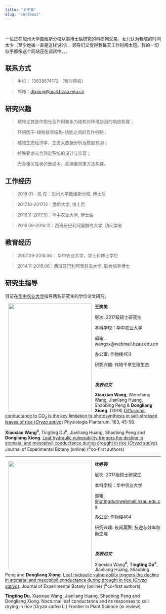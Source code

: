 ```yaml
---
title: "关于我"
slug: "cn/about"
---
```

<br/>

一位正在加州大学戴维斯分校从事博士后研究的科研狗父亲。女儿认为我陪的时间太少（至少她娘一直是这样说的），领导们又觉得我每天工作时间太短。我的一切似乎都像这个网站还在调试中。。。

##  **联系方式**

> 手机： 13638674172 （暂时停机）

> 邮箱：dlxiong@mail.hzau.edu.cn


## **研究兴趣**

> 植物尤其是作物光合作用和水力结构对环境胁迫的响应机理；

> 环境因子-植物器官结构-功能之间的互作机制；

> 植物生态经济学、生态大数据分析及模型预测；

> 特殊要求光合测定系统的设计与实现；

> 光合相关性状的低成本、高通量测定方法构建。

## **工作经历**

> 2018.01 - 现 在：加州大学戴维斯分校, 博士后

> 2017.10-2017.12：悉尼大学, 博士后

> 2016.11-2017.10：华中农业大学, 博士后

> 2016.06-2016.10：西班牙巴利阿里群岛大学, 访问学者

## **教育经历**

> 2007.09-2016.06： 华中农业大学，学士和博士学位

> 2014.11-2016.06：西班牙巴利阿里群岛大学, 联合培养博士 

## **研究生指导**

目前在[华中农业大学](www.hzau.edu.cn)指导两名研究生的学位论文研究。

<img align="left" width="270" height="350" src="/img/xiaoxiao.png" style="margin: 0px 10px">



 **王笑笑**
 
 层次: 2017级硕士研究生
 
 本科学校：华中农业大学
 
 邮箱: wangxx@webmail.hzau.edu.cn
 
 办公室: 作物楼403
 
 研究兴趣: 作物干旱生理生态

<br/>

_**发表论文**_

**Xiaoxiao Wang**, Wenchang Wang, Jianliang Huang, Shaobing Peng & **Dongliang Xiong**. (2018) [Diffusional conductance to CO<sub>2</sub> is the key limitation to photosynthesis in salt-stressed leaves of rice (_Oryza sativa_)](https://doi.org/10.1111/ppl.12653) Physiologia Plantarum. 163, 45-58.

**Xiaoxiao Wang**<sup>#</sup>, Tingting Du<sup>#</sup>, Jianliang Huang, Shaobing Peng and **Dongliang Xiong**.  [Leaf hydraulic vulnerability triggers the decline in stomatal and mesophyll conductance during drought in rice (_Oryza sativa_)](https://doi.org/10.1093/jxb/ery188).  Journal of Experimental Botany (online) (<sup>#</sup>co-first authors)

---------

<img align="left" width="270" height="350" src="/img/tingting.png" style="margin: 0px 10px">



 **杜婷婷**

  层次: 2017级硕士研究生
  
  本科学校：华中农业大学
 
  邮箱: tingtingdu@webmail.hzau.edu.cn 
   
  办公室: 作物楼404
   
  研究兴趣: 夜间蒸腾;  抗逆与效率权衡生理

<br/> 

_**发表论文**_

Xiaoxiao Wang<sup>#</sup>, **Tingting Du**<sup>#</sup>, Jianliang Huang, Shaobing Peng and **Dongliang Xiong**.  [Leaf hydraulic vulnerability triggers the decline in stomatal and mesophyll conductance during drought in rice (_Oryza sativa_)](https://doi.org/10.1093/jxb/ery188).  Journal of Experimental Botany (online) (<sup>#</sup>co-first authors)

**Tingting Du**, Xiaoxiao Wang, Jianliang Huang, Shaobing Peng and Dongliang Xiong.  Nocturnal leaf conductance and its responses to soil drying in rice (*Oryza sativa* L.)  Frontier in Plant Science (in review)

</br></br></br>